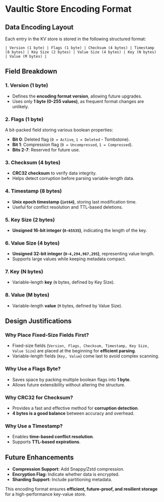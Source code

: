 # Vaultic Store Encoding Format

## Data Encoding Layout
Each entry in the KV store is stored in the following structured format:

```
| Version (1 byte) | Flags (1 byte) | Checksum (4 bytes) | Timestamp (8 bytes) | Key Size (2 bytes) | Value Size (4 bytes) | Key (N bytes) | Value (M bytes) |
```

## Field Breakdown
### **1. Version (1 byte)**
- Defines the **encoding format version**, allowing future upgrades.
- Uses only **1 byte (0-255 values)**, as frequent format changes are unlikely.

### **2. Flags (1 byte)**
A bit-packed field storing various boolean properties:
- **Bit 0**: Deleted flag (`0 = Active`, `1 = Deleted` - Tombstone).
- **Bit 1**: Compression flag (`0 = Uncompressed`, `1 = Compressed`).
- **Bits 2-7**: Reserved for future use.

### **3. Checksum (4 bytes)**
- **CRC32 checksum** to verify data integrity.
- Helps detect corruption before parsing variable-length data.

### **4. Timestamp (8 bytes)**
- **Unix epoch timestamp (`int64`)**, storing last modification time.
- Useful for conflict resolution and TTL-based deletions.

### **5. Key Size (2 bytes)**
- **Unsigned 16-bit integer (`0-65535`)**, indicating the length of the key.

### **6. Value Size (4 bytes)**
- **Unsigned 32-bit integer (`0-4,294,967,295`)**, representing value length.
- Supports large values while keeping metadata compact.

### **7. Key (N bytes)**
- Variable-length **key** (`N` bytes, defined by Key Size).

### **8. Value (M bytes)**
- Variable-length **value** (`M` bytes, defined by Value Size).

## Design Justifications
### **Why Place Fixed-Size Fields First?**
- Fixed-size fields (`Version, Flags, Checksum, Timestamp, Key Size, Value Size`) are placed at the beginning for **efficient parsing**.
- Variable-length fields (`Key, Value`) come last to avoid complex scanning.

### **Why Use a Flags Byte?**
- Saves space by packing multiple boolean flags into **1 byte**.
- Allows future extensibility without altering the structure.

### **Why CRC32 for Checksum?**
- Provides a fast and effective method for **corruption detection**.
- **4 bytes is a good balance** between accuracy and overhead.

### **Why Use a Timestamp?**
- Enables **time-based conflict resolution**.
- Supports **TTL-based expirations**.

## Future Enhancements
- **Compression Support:** Add Snappy/Zstd compression.
- **Encryption Flag:** Indicate whether data is encrypted.
- **Sharding Support:** Include partitioning metadata.

This encoding format ensures **efficient, future-proof, and resilient storage** for a high-performance key-value store.

